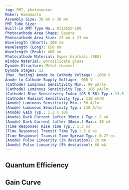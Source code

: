 ```yaml
---
tag: PMT, photosensor
Maker: Hamamastu
Assembly Size: 30 mm x 30 mm
PMT Tube Size: -
Built-in PMT Type No.: R11265U-100
Photocathode Area Shape: Square
Photocathode Area Size: 23 mm x 23 mm
Wavelength (Short): 300 nm
Wavelength (Long): 650 nm
Wavelength (Peak): 400 nm
Photocathode Material: Super bialkali (SBA)
Window Material: Borosilicate glass
Dynode Structure: Metal channel
Dynode Stages: 12
(Max. Rating) Anode to Cathode Voltage: -1000 V
Anode to Cathode Supply Voltage: -900 V
(Cathode) Luminous Sensitivity Min.: 90 μA/lm
(Cathode) Luminous Sensitivity Typ.: 105 μA/lm
(Cathode) Blue Sensitivity Index (CS 5-58) Typ.: 13.5
(Cathode) Radiant Sensitivity Typ.: 110 mA/W
(Anode) Luminous Sensitivity Min.: 50 A/lm
(Anode) Luminous Sensitivity Typ.: 130 A/lm
(Anode) Gain Typ.: 1.2 x 106
(Anode) Dark Current (after 30min.) Typ.: 2 nA
(Anode) Dark Current (after 30min.) Max.: 20 nA
(Time Response) Rise Time Typ.: 1.3 ns
(Time Response) Transit Time Typ.: 5.8 ns
(Time Response) Transit Time Spread Typ.: 0.27 ns
(Anode) Pulse Linearity (2% deviation): 20 mA
(Anode) Pulse Linearity (5% deviation): 60 mA
---
```

## Quantum Efficiency
## Gain Curve
